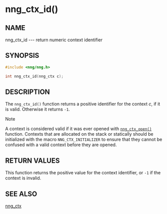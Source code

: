 # nng_ctx_id()

## NAME

nng_ctx_id --- return numeric context identifier

## SYNOPSIS

```c
#include <nng/nng.h>

int nng_ctx_id(nng_ctx c);
```

## DESCRIPTION

The `nng_ctx_id()` function returns a positive identifier for the context _c_,
if it is valid.
Otherwise it returns `-1`.

> [!NOTE]
> A context is considered valid if it was ever opened with
> [`nng_ctx_open()`](nng_ctx_open.md) function.
> Contexts that are allocated on the stack or statically should be
> initialized with the macro `NNG_CTX_INITIALIZER` to ensure that
> they cannot be confused with a valid context before they are opened.

## RETURN VALUES

This function returns the positive value for the context identifier, or
`-1` if the context is invalid.

## SEE ALSO

[nng_ctx](nng_ctx)
